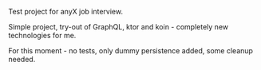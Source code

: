 Test project for anyX job interview. 

Simple project, try-out of GraphQL, ktor and koin - completely new technologies for me.


For this moment - no tests, only dummy persistence added, 
some cleanup needed.


